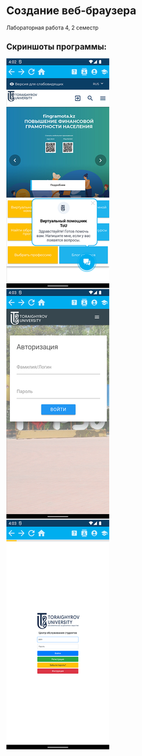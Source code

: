 # Создание веб-браузера
Лабораторная работа 4, 2 семестр

## Скриншоты программы:
![Главная страница](https://github.com/colesattac/2lab4/blob/main/main.png)
![ДОТ](https://github.com/colesattac/2lab4/blob/main/dot.png)
![ЦОС](https://github.com/colesattac/2lab4/blob/main/cos.png)
